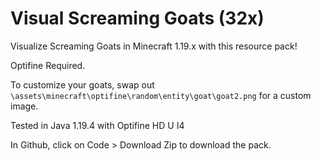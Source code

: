 # Visual Screaming Goats (32x)

Visualize Screaming Goats in Minecraft 1.19.x with this resource pack!

Optifine Required.

To customize your goats, swap out `\assets\minecraft\optifine\random\entity\goat\goat2.png` for a custom image.

Tested in Java 1.19.4 with Optifine HD U I4

In Github, click on Code > Download Zip to download the pack.
